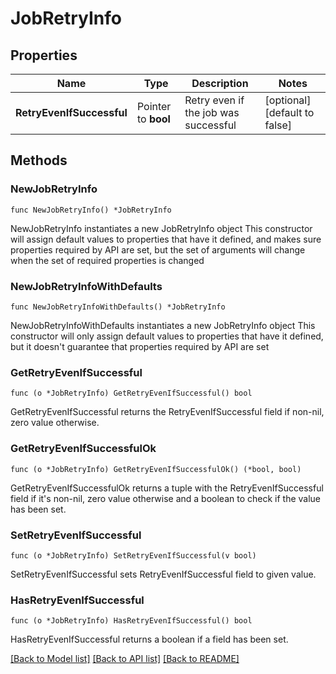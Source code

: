 # JobRetryInfo

## Properties

Name | Type | Description | Notes
------------ | ------------- | ------------- | -------------
**RetryEvenIfSuccessful** | Pointer to **bool** | Retry even if the job was successful | [optional] [default to false]

## Methods

### NewJobRetryInfo

`func NewJobRetryInfo() *JobRetryInfo`

NewJobRetryInfo instantiates a new JobRetryInfo object
This constructor will assign default values to properties that have it defined,
and makes sure properties required by API are set, but the set of arguments
will change when the set of required properties is changed

### NewJobRetryInfoWithDefaults

`func NewJobRetryInfoWithDefaults() *JobRetryInfo`

NewJobRetryInfoWithDefaults instantiates a new JobRetryInfo object
This constructor will only assign default values to properties that have it defined,
but it doesn't guarantee that properties required by API are set

### GetRetryEvenIfSuccessful

`func (o *JobRetryInfo) GetRetryEvenIfSuccessful() bool`

GetRetryEvenIfSuccessful returns the RetryEvenIfSuccessful field if non-nil, zero value otherwise.

### GetRetryEvenIfSuccessfulOk

`func (o *JobRetryInfo) GetRetryEvenIfSuccessfulOk() (*bool, bool)`

GetRetryEvenIfSuccessfulOk returns a tuple with the RetryEvenIfSuccessful field if it's non-nil, zero value otherwise
and a boolean to check if the value has been set.

### SetRetryEvenIfSuccessful

`func (o *JobRetryInfo) SetRetryEvenIfSuccessful(v bool)`

SetRetryEvenIfSuccessful sets RetryEvenIfSuccessful field to given value.

### HasRetryEvenIfSuccessful

`func (o *JobRetryInfo) HasRetryEvenIfSuccessful() bool`

HasRetryEvenIfSuccessful returns a boolean if a field has been set.


[[Back to Model list]](../README.md#documentation-for-models) [[Back to API list]](../README.md#documentation-for-api-endpoints) [[Back to README]](../README.md)


